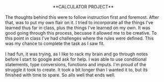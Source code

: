 <div align="center">**CALCULATOR PROJECT**</div>
<br>
The thoughts behind this were to follow instruction first and foremost.  After that, was to put my own flair on it.  I tried to incorporate all the things I've learned thus far in class, plus the things I've learned on my own.  It was good going through this process, becuase it allowed me to be creative.  To this point in class I've had challenges where the rules were defined.  This was my chance to complete the task as I saw fit. 
<br>
<br>
 I had fun, it was trying, as I like to rack my brain and go through notes before I start to google and ask for help. I was able to use conditional statements, type conversions, functions and imputs. I'm proud of the struggle it took to create.  It took a bit longer than I wanted it to, but its finished with time to spare. So alls well that ends well.